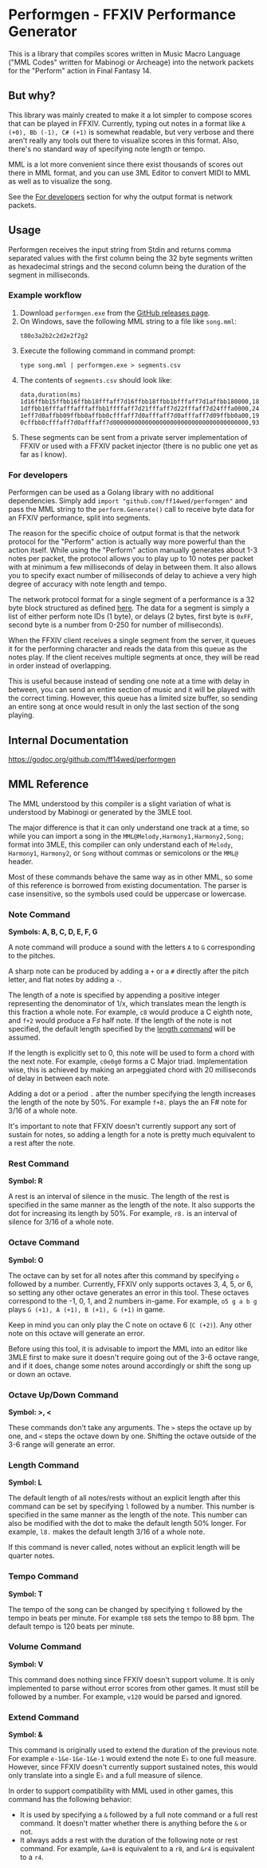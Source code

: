 # Performgen - FFXIV Performance Generator

This is a library that compiles scores written in Music Macro Language ("MML
Codes" written for Mabinogi or Archeage) into the network packets for the
"Perform" action in Final Fantasy 14.

## But why?

This library was mainly created to make it a lot simpler to compose scores that
can be played in FFXIV. Currently, typing out notes in a format like
`A (+0), Bb (-1), C# (+1)` is somewhat readable, but very verbose and there
aren't really any tools out there to visualize scores in this format. Also,
there's no standard way of specifying note length or tempo.

MML is a lot more convenient since there exist thousands of scores out there
in MML format, and you can use 3ML Editor to convert MIDI to MML as well as to
visualize the song.

See the [For developers](#for-developers) section for why the output format
is network packets.

## Usage

Performgen receives the input string from Stdin and returns comma separated
values with the first column being the 32 byte segments written as hexadecimal
strings and the second column being the duration of the segment in milliseconds.

### Example workflow

1. Download `performgen.exe` from the
   [GitHub releases page](https://github.com/ff14wed/performgen/releases).
1. On Windows, save the following MML string to a file like `song.mml`:
   ```
   t80o3a2b2c2d2e2f2g2
   ```
1. Execute the following command in command prompt:
   ```
   type song.mml | performgen.exe > segments.csv
   ```
1. The contents of `segments.csv` should look like:
   ```
   data,duration(ms)
   1d16ffbb15ffbb16ffbb18fffaff7d16ffbb18ffbb1bfffaff7d1affbb180000,1872
   1dffbb16fffafffafffaffbb1ffffaff7d21fffaff7d22fffaff7d24fffa0000,2499
   1eff7d0affbb09ffbb0affbb0cfffaff7d0afffaff7d0afffaff7d09ffbb0a00,1998
   0cffbb0cfffaff7d0afffaff7d00000000000000000000000000000000000000,937
   ```
1. These segments can be sent from a private server implementation of FFXIV
   or used with a FFXIV packet injector (there is no public one yet as far as
   I know).

### For developers

Performgen can be used as a Golang library with no additional dependencies.
Simply add `import "github.com/ff14wed/performgen"` and pass the MML string
to the `perform.Generate()` call to receive byte data for an FFXIV performance,
split into segments.

The reason for the specific choice of output format is that the network
protocol for the "Perform" action is actually way more powerful than the
action itself. While using the "Perform" action manually generates about
1-3 notes per packet, the protocol allows you to play up to 10 notes per
packet with at minimum a few milliseconds of delay in between them. It also
allows you to specify exact number of milliseconds of delay to achieve a very
high degree of accuracy with note length and tempo.

The network protocol format for a single segment of a performance is a
32 byte block structured as defined [here](encoding/perform.go). The data
for a segment is simply a list of either perform note IDs (1 byte), or delays
(2 bytes, first byte is `0xFF`, second byte is a number from 0-250 for number
of milliseconds).

When the FFXIV client receives a single segment from the server, it queues
it for the performing character and reads the data from this queue as the notes
play. If the client receives multiple segments at once, they will be read in
order instead of overlapping.

This is useful because instead of sending one note at a time with delay
in between, you can send an entire section of music and it will be played
with the correct timing. However, this queue has a limited size buffer,
so sending an entire song at once would result in only the last section
of the song playing.

## Internal Documentation

https://godoc.org/github.com/ff14wed/performgen

## MML Reference

The MML understood by this compiler is a slight variation of what is understood
by Mabinogi or generated by the 3MLE tool.

The major difference is that it can only understand one track at a time, so
while you can import a song in the `MML@Melody,Harmony1,Harmony2,Song;` format
into 3MLE, this compiler can only understand each of `Melody`, `Harmony1`,
`Harmony2`, or `Song` without commas or semicolons or the `MML@` header.

Most of these commands behave the same way as in other MML, so some of this
reference is borrowed from existing documentation. The parser is case
insensitive, so the symbols used could be uppercase or lowercase.

### Note Command
**Symbols: A, B, C, D, E, F, G**

A note command will produce a sound with the letters `A` to `G` corresponding
to the pitches.

A sharp note can be produced by adding a `+` or a `#` directly after the pitch
letter, and flat notes by adding a `-`.

The length of a note is specified by appending a positive integer representing
the denominator of 1/x, which translates mean the length is this fraction a
whole note. For example, `c8` would produce a C eighth note, and `f+2` would
produce a F♯ half note. If the length of the note is not specified, the default
length specified by the [length command](#length-command) will be assumed.

If the length is explicitly set to 0, this note will be used to form a chord
with the next note. For example, `c0e0g0` forms a C Major triad. Implementation
wise, this is achieved by making an arpeggiated chord with 20 milliseconds
of delay in between each note.

Adding a dot or a period `.` after the number specifying the length increases
the length of the note by 50%. For example `f+8.` plays the an F# note for 3/16
of a whole note.

It's important to note that FFXIV doesn't currently support any sort of sustain
for notes, so adding a length for a note is pretty much equivalent to a rest
after the note.

### Rest Command
**Symbol: R**

A rest is an interval of silence in the music. The length of the rest is
specified in the same manner as the length of the note. It also supports
the dot for increasing its length by 50%. For example, `r8.` is an interval
of silence for 3/16 of a whole note.

### Octave Command
**Symbol: O**

The octave can by set for all notes after this command by specifying `o`
followed by a number. Currently, FFXIV only supports octaves 3, 4, 5, or 6,
so setting any other octave generates an error in this tool. These octaves
correspond to the -1, 0, 1, and 2 numbers in-game. For example, `o5 g a b g`
plays `G (+1), A (+1), B (+1), G (+1)` in game.

Keep in mind you can only play the C note on octave 6 (`C (+2)`). Any other
note on this octave will generate an error.

Before using this tool, it is advisable to import the MML into an editor like
3MLE first to make sure it doesn't require going out of the 3-6 octave range,
and if it does, change some notes around accordingly or shift the song up or
down an octave.

### Octave Up/Down Command
**Symbol: >, <**

These commands don't take any arguments. The `>` steps the octave up by one,
and `<` steps the octave down by one. Shifting the octave outside of the
3-6 range will generate an error.

### Length Command
**Symbol: L**

The default length of all notes/rests without an explicit length after this
command can be set by specifying `l` followed by a number. This number is
specified in the same manner as the length of the note. This number can also
be modified with the dot to make the default length 50% longer. For example,
`l8.` makes the default length 3/16 of a whole note.

If this command is never called, notes without an explicit length will be
quarter notes.

### Tempo Command
**Symbol: T**

The tempo of the song can be changed by specifying `t` followed by the tempo
in beats per minute. For example `t88` sets the tempo to 88 bpm. The default
tempo is 120 beats per minute.

### Volume Command
**Symbol: V**

This command does nothing since FFXIV doesn't support volume. It is only
implemented to parse without error scores from other games. It must still be
followed by a number. For example, `v120` would be parsed and ignored.

### Extend Command
**Symbol: &**

This command is originally used to extend the duration of the previous note.
For example `e-1&e-1&e-1&e-1` would extend the note E♭ to one full measure.
However, since FFXIV doesn't currently support sustained notes, this would
only translate into a single E♭ and a full measure of silence.

In order to support compatibility with MML used in other games, this command
has the following behavior:

- It is used by specifying a `&` followed by a full note command or a full rest
command. It doesn't matter whether there is anything before the `&` or not.
- It always adds a rest with the duration of the following note or rest
command. For example, `&a+8` is equivalent to a `r8`, and `&r4` is equivalent
to a `r4`.
